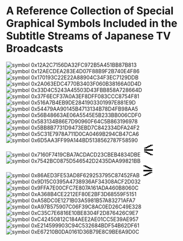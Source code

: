 # A Reference Collection of Special Graphical Symbols Included in the Subtitle Streams of Japanese TV Broadcasts

<img width=36 height=36 src="12a2c7156da32fc972b5a451bb87b813.png" alt="symbol 0x12A2C7156DA32FC972B5A451BB87B813" title="symbol 0x12A2C7156DA32FC972B5A451BB87B813"> <img width=36 height=36 src="12aecdea283e4d07f88b9f2b740e4f86.png" alt="symbol 0x12AECDEA283E4D07F88B9F2B740E4F86" title="symbol 0x12AECDEA283E4D07F88B9F2B740E4F86"> <img width=36 height=36 src="170193c22e22a88904c34f3ec7129ddb.png" alt="symbol 0x170193C22E22A88904C34F3EC7129DDB" title="symbol 0x170193C22E22A88904C34F3EC7129DDB"> <img width=36 height=36 src="2a063edc4770b3403f060b38166a0d4d.png" alt="symbol 0x2A063EDC4770B3403F060B38166A0D4D" title="symbol 0x2A063EDC4770B3403F060B38166A0D4D"> <img width=36 height=36 src="33d4c5243a45503d43fbb858a728664d.png" alt="symbol 0x33D4C5243A45503D43FBB858A728664D" title="symbol 0x33D4C5243A45503D43FBB858A728664D"> <img width=36 height=36 src="37f6ecf37a0a3ef8dff083ccc8754f81.png" alt="symbol 0x37F6ECF37A0A3EF8DFF083CCC8754F81" title="symbol 0x37F6ECF37A0A3EF8DFF083CCC8754F81"> <img width=36 height=36 src="516a7b4eb9de2841903301997e881e9d.png" alt="symbol 0x516A7B4EB9DE2841903301997E881E9D" title="symbol 0x516A7B4EB9DE2841903301997E881E9D"> <img width=36 height=36 src="54479aa90145b4713134b78d4fb98aa5.png" alt="symbol 0x54479AA90145B4713134B78D4FB98AA5" title="symbol 0x54479AA90145B4713134B78D4FB98AA5"> <img width=36 height=36 src="56b48663ae06a5545e5b233bb006cdf0.png" alt="symbol 0x56B48663AE06A5545E5B233BB006CDF0" title="symbol 0x56B48663AE06A5545E5B233BB006CDF0"> <img width=36 height=36 src="583134b86e7d90960f64c5b863196978.png" alt="symbol 0x583134B86E7D90960F64C5B863196978" title="symbol 0x583134B86E7D90960F64C5B863196978"> <img width=36 height=36 src="5bb8b7731d9473ebd7c842334dfa24f2.png" alt="symbol 0x5BB8B7731D9473EBD7C842334DFA24F2" title="symbol 0x5BB8B7731D9473EBD7C842334DFA24F2"> <img width=36 height=36 src="5c31e7978a711d0ca0469b294cb47ca6.png" alt="symbol 0x5C31E7978A711D0CA0469B294CB47CA6" title="symbol 0x5C31E7978A711D0CA0469B294CB47CA6"> <img width=36 height=36 src="6d5aa3ff99a144bd5138562787f58590.png" alt="symbol 0x6D5AA3FF99A144BD5138562787F58590" title="symbol 0x6D5AA3FF99A144BD5138562787F58590"> <img width=18 height=36 src="7160f7419cba7acdacd23cbeb4834dbe.png" alt="symbol 0x7160F7419CBA7ACDACD23CBEB4834DBE" title="symbol 0x7160F7419CBA7ACDACD23CBEB4834DBE"> <img width=36 height=36 src="74d535ca9f47d57fd78234f7019a525e.png" alt="symbol 0x74D535CA9F47D57FD78234F7019A525E" title="symbol 0x74D535CA9F47D57FD78234F7019A525E"> <img width=36 height=36 src="7542bc0875d546542d2435daa99821bb.png" alt="symbol 0x7542BC0875D546542D2435DAA99821BB" title="symbol 0x7542BC0875D546542D2435DAA99821BB"> <img width=36 height=36 src="86aed3fe53ad8f629253795c87452fab.png" alt="symbol 0x86AED3FE53AD8F629253795C87452FAB" title="symbol 0x86AED3FE53AD8F629253795C87452FAB"> <img width=36 height=36 src="94fb7be756372db6b62e3e0a119083d5.png" alt="symbol 0x94FB7BE756372DB6B62E3E0A119083D5" title="symbol 0x94FB7BE756372DB6B62E3E0A119083D5"> <img width=36 height=36 src="9d15c0395a4738936af34308acf2d032.png" alt="symbol 0x9D15C0395A4738936AF34308ACF2D032" title="symbol 0x9D15C0395A4738936AF34308ACF2D032"> <img width=36 height=36 src="9ffa7e00cfc7e807a161ada460b8060c.png" alt="symbol 0x9FFA7E00CFC7E807A161ADA460B8060C" title="symbol 0x9FFA7E00CFC7E807A161ADA460B8060C"> <img width=36 height=36 src="a368b4ce2212ef80e2bf3d68559f5151.png" alt="symbol 0xA368B4CE2212EF80E2BF3D68559F5151" title="symbol 0xA368B4CE2212EF80E2BF3D68559F5151"> <img width=36 height=36 src="a58dc0e1271b03a5981b57a83271afa7.png" alt="symbol 0xA58DC0E1271B03A5981B57A83271AFA7" title="symbol 0xA58DC0E1271B03A5981B57A83271AFA7"> <img width=36 height=36 src="a97b575907c06f39c8ac0ed26c49e328.png" alt="symbol 0xA97B575907C06F39C8AC0ED26C49E328" title="symbol 0xA97B575907C06F39C8AC0ED26C49E328"> <img width=36 height=36 src="c35c7e6816e10be8304f2d876426c9e7.png" alt="symbol 0xC35C7E6816E10BE8304F2D876426C9E7" title="symbol 0xC35C7E6816E10BE8304F2D876426C9E7"> <img width=36 height=36 src="c42450812c184aee2ae01cc5e39ae957.png" alt="symbol 0xC42450812C184AEE2AE01CC5E39AE957" title="symbol 0xC42450812C184AEE2AE01CC5E39AE957"> <img width=18 height=36 src="e214599903c94c532684bdf54b62df61.png" alt="symbol 0xE214599903C94C532684BDF54B62DF61" title="symbol 0xE214599903C94C532684BDF54B62DF61"> <img width=36 height=36 src="e67210b0da0161d36b79e8c9be6a9d0c.png" alt="symbol 0xE67210B0DA0161D36B79E8C9BE6A9D0C" title="symbol 0xE67210B0DA0161D36B79E8C9BE6A9D0C">
